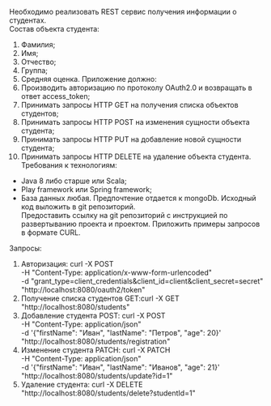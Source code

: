 Необходимо	реализовать	REST	сервис	получения	информации	о студентах.		
Состав	объекта	студента:		
1.	Фамилия; 
2.	Имя; 
3.	Отчество; 
4.	Группа; 
5.	Средняя	оценка. 
Приложение	должно:	
1.	Производить	авторизацию	по	протоколу	OAuth2.0	и	возвращать	в ответ	access_token;	
2.	Принимать	запросы	HTTP	GET	на	получения	списка	объектов студентов;	
3.	Принимать	запросы	HTTP	POST	на	изменения	сущности	объекта студента;	
4.	Принимать	запросы	HTTP	PUT	на	добавление	новой	сущности	студента;
5.	Принимать	запросы	HTTP	DELETE	на	удаление	объекта	студента.	
Требования	к	технологиям:	 
-	Java	8	либо	старше	или	Scala; 
-	Play framework или Spring framework; 
-	База	данных	любая.	Предпочтение	отдается	к	mongoDb. 
Исходный	код	выложить	в	git	репозиторий.	
Предоставить	ссылку	на	git	репозиторий	с	инструкцией	по	развертыванию	проекта	и	проектом.	Приложить	примеры	запросов	в	формате	CURL.

Запросы: 
1) Авторизация: curl -X POST \
 -H "Content-Type: application/x-www-form-urlencoded" \
 -d "grant_type=client_credentials&client_id=client&client_secret=secret" \
 "http://localhost:8080/oauth2/token"
2) Получение списка студентов GET:curl -X GET "http://localhost:8080/students"
3) Добавление студента POST: curl -X POST \
 -H "Content-Type: application/json" \
 -d '{"firstName": "Иван", "lastName": "Петров", "age": 20}' \
 "http://localhost:8080/students/registration"
4) Изменение студента PATCH: curl -X PATCH \
 -H "Content-Type: application/json" \
 -d '{"firstName": "Иван", "lastName": "Иванов", "age": 21}' \
 "http://localhost:8080/students/update?id=1"
5) Удаление студента: curl -X DELETE "http://localhost:8080/students/delete?studentId=1"
